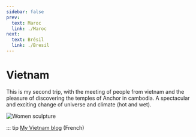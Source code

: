 ```yaml
---
sidebar: false
prev: 
  text: Maroc
  link: ./Maroc
next: 
  text: Brésil
  link: ./Bresil
---
```


# Vietnam

This is my second trip, with the meeting of people from vietnam and the pleasure of discovering the temples of Anchor in cambodia. A spectacular and exciting change of universe and climate (hot and wet).

<img :src="$withBase('/img/anchor.jpg')" alt="Women sculpture">

::: tip
[My Vietnam blog](http://vietnam.rouquin.me/) (French)
